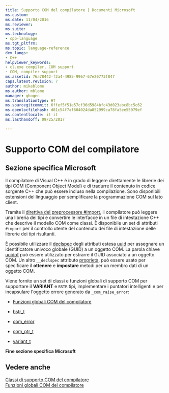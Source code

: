 ```yaml
---
title: Supporto COM del compilatore | Documenti Microsoft
ms.custom: 
ms.date: 11/04/2016
ms.reviewer: 
ms.suite: 
ms.technology:
- cpp-language
ms.tgt_pltfrm: 
ms.topic: language-reference
dev_langs:
- C++
helpviewer_keywords:
- cl.exe compiler, COM support
- COM, compiler support
ms.assetid: 76a78442-f2a4-4985-9967-67e20773f847
caps.latest.revision: 7
author: mikeblome
ms.author: mblome
manager: ghogen
ms.translationtype: HT
ms.sourcegitcommit: 6ffef5f51e57cf36d5984bfc43d023abc8bc5c62
ms.openlocfilehash: d81c54f7af604024da852999ca78fa5ee55079ef
ms.contentlocale: it-it
ms.lasthandoff: 09/25/2017

---
```

# <a name="compiler-com-support"></a>Supporto COM del compilatore
## <a name="microsoft-specific"></a>Sezione specifica Microsoft  
 Il compilatore di Visual C++ è in grado di leggere direttamente le librerie dei tipi COM (Component Object Model) e di tradurre il contenuto in codice sorgente C++ che può essere incluso nella compilazione. Sono disponibili estensioni del linguaggio per semplificare la programmazione COM sul lato client.  
  
 Tramite il [direttiva del preprocessore #import](../preprocessor/hash-import-directive-cpp.md), il compilatore può leggere una libreria dei tipi e convertire le interfacce in un file di intestazione C++ che descrive il modello COM come classi. È disponibile un set di attributi `#import` per il controllo utente del contenuto dei file di intestazione delle librerie dei tipi risultanti.  
  
 È possibile utilizzare il [declspec](../cpp/declspec.md) degli attributi estesa [uuid](../cpp/uuid-cpp.md) per assegnare un identificatore univoco globale (GUID) a un oggetto COM. La parola chiave [uuidof](../cpp/uuidof-operator.md) può essere utilizzato per estrarre il GUID associato a un oggetto COM. Un altro `__declspec` attributo [proprietà](../cpp/property-cpp.md), può essere usato per specificare il **ottenere** e **impostare** metodi per un membro dati di un oggetto COM.  
  
 Viene fornito un set di classi e funzioni globali di supporto COM per supportare il **VARIANT** e `BSTR` tipi, implementare i puntatori intelligenti e per incapsulare l'oggetto errore generato da `_com_raise_error`:  
  
-   [Funzioni globali COM del compilatore](../cpp/compiler-com-global-functions.md)  
  
-   [bstr_t](../cpp/bstr-t-class.md)  
  
-   [com_error](../cpp/com-error-class.md)  
  
-   [com_ptr_t](../cpp/com-ptr-t-class.md)  
  
-   [variant_t](../cpp/variant-t-class.md)  
  
**Fine sezione specifica Microsoft**  
  
## <a name="see-also"></a>Vedere anche  
 [Classi di supporto COM del compilatore](../cpp/compiler-com-support-classes.md)   
 [Funzioni globali COM del compilatore](../cpp/compiler-com-global-functions.md)

